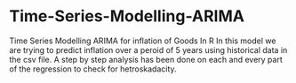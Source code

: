 # Time-Series-Modelling-ARIMA
Time Series Modelling ARIMA for inflation of Goods In R
In this model we are trying to predict inflation over a peroid of 5 years using historical data in the csv file.
A step by step analysis has been done on each and every part of the regression to check for hetroskadacity.
